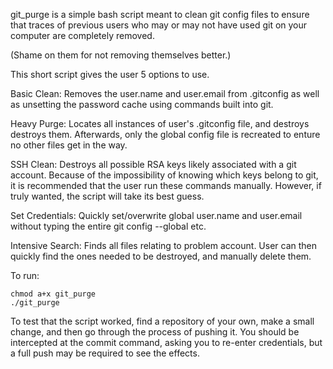 git_purge is a simple bash script meant to clean git config files to ensure
that traces of previous users who may or may not have used git on your computer
are completely removed. 

(Shame on them for not removing themselves better.)

This short script gives the user 5 options to use. 

Basic Clean: Removes the user.name and user.email from .gitconfig as well as 
unsetting the password cache using commands built into git.

Heavy Purge: Locates all instances of user's .gitconfig file, and destroys 
destroys them. Afterwards, only the global config file is recreated to enture
no other files get in the way.

SSH Clean: Destroys all possible RSA keys likely associated with a git account.
Because of the impossibility of knowing which keys belong to git, it is 
recommended that the user run these commands manually. However, if truly
wanted, the script will take its best guess.

Set Credentials: Quickly set/overwrite global user.name and user.email without
typing the entire git config --global etc.

Intensive Search: Finds all files relating to problem account. User can then 
quickly find the ones needed to be destroyed, and manually delete them.



To run:

```
chmod a+x git_purge
./git_purge
```

To test that the script worked, find a repository of your own, make a small change, 
and then go through the process of pushing it. You should be intercepted at the 
commit command, asking you to re-enter credentials, but a full push may be required
to see the effects.
